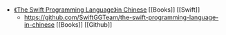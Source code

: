 - [《The Swift Programming Language》in Chinese](https://swiftgg.gitbook.io/swift/) [[Books]] [[Swift]]
	- https://github.com/SwiftGGTeam/the-swift-programming-language-in-chinese [[Books]] [[Github]]